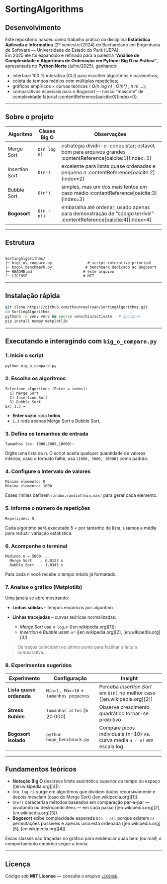 # SortingAlgorithms

## Desenvolvimento

Este repositório nasceu como trabalho prático da disciplina **Estatística Aplicada à Informática** (2º semestre/2024) do Bacharelado em Engenharia de Software — Universidade do Estado do Pará (UEPA).  
Em 2025 ele foi expandido e refinado para a palestra **“Análise de Complexidade e Algoritmos de Ordenação em Python: Big O na Prática”**, apresentada no **Python Norte** (julho/2025), ganhando:

* interface 100 % interativa (CLI) para escolher algoritmos e parâmetros;  
* coleta de tempos médios com múltiplas repetições;  
* gráficos empíricos × curvas teóricas ( _O(n log n)_ , _O(n²)_ , _n·n!_ …);  
* comparativos especiais para o Bogosort ― nosso “mascote” de complexidade fatorial :contentReference[oaicite:0]{index=0}.

---

## Sobre o projeto

| Algoritmo       | Classe Big O | Observações |
|-----------------|--------------|-------------|
| Merge Sort      | `O(n log n)` | estratégia dividir-e-conquistar; estável; bom para arquivos grandes :contentReference[oaicite:1]{index=1} |
| Insertion Sort  | `O(n²)`      | excelente para listas quase ordenadas e pequeno _n_ :contentReference[oaicite:2]{index=2} |
| Bubble Sort     | `O(n²)`      | simples, mas um dos mais lentos em caso médio :contentReference[oaicite:3]{index=3} |
| **Bogosort**    | `Θ(n · n!)`  | embaralha até ordenar; usado apenas para demonstração de “código terrível” :contentReference[oaicite:4]{index=4} |

---

## Estrutura

```

SortingAlgorithms/
├─ big\_o\_compare.py                # script interativo principal
├─ bogo\_benchmark.py               # benchmark dedicado ao Bogosort
├─ README.md                       # este arquivo
└─ LICENSE                         # MIT

````

---

## Instalação rápida

```bash
git clone https://github.com/theunrealryan/SortingAlgorithms.git
cd SortingAlgorithms
python3 -m venv venv && source venv/bin/activate   # opcional
pip install numpy matplotlib
````

---

## Executando **e interagindo** com `big_o_compare.py`

### 1. Inicie o script

```bash
python big_o_compare.py
```

### 2. Escolha os algoritmos

```
Selecione algoritmos (Enter = todos):
  1) Merge Sort
  2) Insertion Sort
  3) Bubble Sort
Ex: 1,3 →
```

* **Enter vazio** roda **todos**.
* `1,3` roda apenas Merge Sort e Bubble Sort.

### 3. Defina os tamanhos de entrada

```
Tamanhos (ex: 1000,5000,10000):
```

Digite uma lista de *n*. O script aceita qualquer quantidade de valores inteiros; caso o formato falhe, usa `[1000, 5000, 10000]` como padrão.

### 4. Configure o intervalo de valores

```
Mínimo elemento: 0
Máximo elemento: 1000
```

Esses limites definem `random.randint(min,max)` para gerar cada elemento.

### 5. Informe o número de repetições

```
Repetições: 5
```

Cada algoritmo será executado 5 × por tamanho de lista; usamos a média para reduzir variação estatística.

### 6. Acompanhe o terminal

```
Medindo n = 5000...
  Merge Sort    : 0.0123 s
  Bubble Sort   : 1.0345 s
```

Para cada *n* você recebe o tempo médio já formatado.

### 7. Analise o gráfico (Matplotlib)

Uma janela se abre mostrando:

* **Linhas sólidas** – tempos empíricos por algoritmo.
* **Linhas tracejadas** – curvas teóricas normalizadas:

  * *Merge Sort* usa `n·log₂n` ([en.wikipedia.org][1]);
  * *Insertion* e *Bubble* usam `n²` ([en.wikipedia.org][2], [en.wikipedia.org][3]).

> Os traços coincidem no último ponto para facilitar a leitura comparativa.

### 8. Experimentos sugeridos

| Experimento              | Configuração                          | Insight                                                                   |
| ------------------------ | ------------------------------------- | ------------------------------------------------------------------------- |
| **Lista quase ordenada** | `Mín=1, Máx=10` + `tamanhos pequenos` | Perceba *Insertion Sort* em `O(n)` no melhor caso ([en.wikipedia.org][2]) |
| **Stress Bubble**        | `tamanhos altos` (≥ 20 000)           | Observe crescimento quadrático tornar-se proibitivo                       |
| **Bogosort isolado**     | `python bogo_benchmark.py`            | Compare picos individuais (n=10) vs. curva média `n · n!` em escala log   |

---

## Fundamentos teóricos

* **Notação Big O** descreve limite assintótico superior de tempo ou espaço ([en.wikipedia.org][4]).
* `O(n log n)` surge em algoritmos que dividem dados recursivamente e depois mesclam (caso do Merge Sort) ([en.wikipedia.org][1]).
* `O(n²)` caracteriza métodos baseados em comparação par-a-par — pivotando ou deslocando itens — em cada passo ([en.wikipedia.org][2], [en.wikipedia.org][3]).
* **Bogosort** exibe complexidade esperada `Θ(n · n!)` porque existem `n!` permutações possíveis e apenas uma está ordenada ([en.wikipedia.org][5], [en.wikipedia.org][4]).

Essas classes são traçadas no gráfico para evidenciar quão bem (ou mal!) o comportamento empírico segue a teoria.

---

## Licença

Código sob **MIT License** — consulte o arquivo [`LICENSE`](LICENSE).